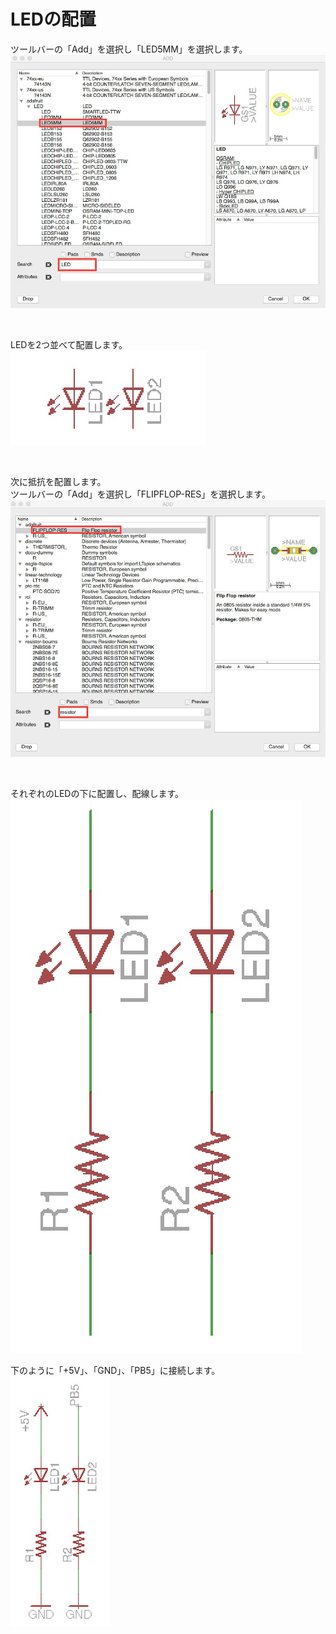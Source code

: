 # LEDの配置

ツールバーの「Add」を選択し「LED5MM」を選択します。
<br>
![](circuit2-7-01.jpg)

<br>

LEDを2つ並べて配置します。
<br>
![](circuit2-7-02.jpg)

<br>

次に抵抗を配置します。
<br>
ツールバーの「Add」を選択し「FLIPFLOP-RES」を選択します。
<br>
![](circuit2-7-03.jpg)

<br>

それぞれのLEDの下に配置し、配線します。
<br>
![](circuit2-7-04.jpg)

下のように「+5V」、「GND」、「PB5」に接続します。
<br>
![](circuit2-7-05.jpg)